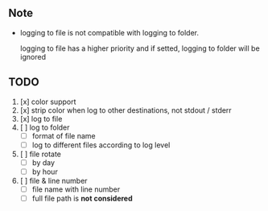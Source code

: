 ## Note

* logging to file is not compatible with logging to folder.

  logging to file has a higher priority and if setted, logging to folder will be ignored

## TODO

1. [x] color support
2. [x] strip color when log to other destinations, not stdout / stderr
3. [x] log to file
4. [ ] log to folder
	* [ ] format of file name
	* [ ] log to different files according to log level
5. [ ] file rotate
	* [ ] by day
	* [ ] by hour
6. [ ] file & line number
	* [ ] file name with line number
	* [ ] full file path is **not considered**
